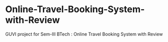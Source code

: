# Online-Travel-Booking-System-with-Review
GUVI project for Sem-III BTech : Online Travel Booking System with Review
